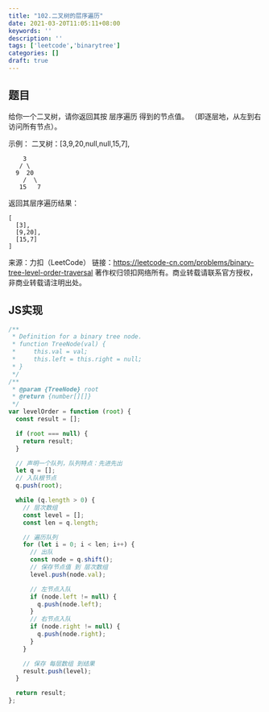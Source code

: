 ```yaml
---
title: "102.二叉树的层序遍历"
date: 2021-03-20T11:05:11+08:00
keywords: ''
description: ''
tags: ['leetcode','binarytree']
categories: []
draft: true
---
```


## 题目

给你一个二叉树，请你返回其按 层序遍历 得到的节点值。 （即逐层地，从左到右访问所有节点）。

示例：
二叉树：[3,9,20,null,null,15,7],
```
    3
   / \
  9  20
    /  \
   15   7
```
返回其层序遍历结果：
```
[
  [3],
  [9,20],
  [15,7]
]
```

来源：力扣（LeetCode）
链接：https://leetcode-cn.com/problems/binary-tree-level-order-traversal
著作权归领扣网络所有。商业转载请联系官方授权，非商业转载请注明出处。

## JS实现

```javascript
/**
 * Definition for a binary tree node.
 * function TreeNode(val) {
 *     this.val = val;
 *     this.left = this.right = null;
 * }
 */
/**
 * @param {TreeNode} root
 * @return {number[][]}
 */
var levelOrder = function (root) {
  const result = [];

  if (root === null) {
    return result;
  }

  // 声明一个队列，队列特点：先进先出
  let q = [];
  // 入队根节点
  q.push(root);

  while (q.length > 0) {
    // 层次数组
    const level = [];
    const len = q.length;

    // 遍历队列
    for (let i = 0; i < len; i++) {
      // 出队
      const node = q.shift();
      // 保存节点值 到 层次数组
      level.push(node.val);

      // 左节点入队
      if (node.left != null) {
        q.push(node.left);
      }
      // 右节点入队
      if (node.right != null) {
        q.push(node.right);
      }
    }

    // 保存 每层数组 到结果
    result.push(level);
  }

  return result;
};
```
